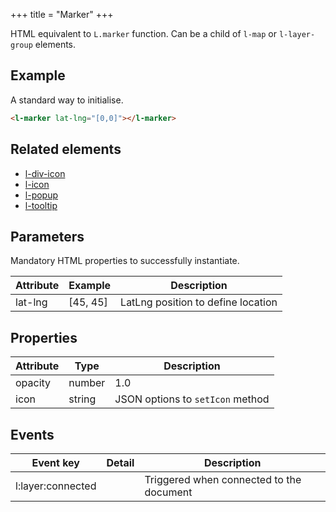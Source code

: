 +++
title = "Marker"
+++

HTML equivalent to `L.marker` function.
Can be a child of `l-map` or `l-layer-group` elements.

## Example

A standard way to initialise.

```html
<l-marker lat-lng="[0,0]"></l-marker>
```

## Related elements

- [l-div-icon](@/api/l-div-icon.md)
- [l-icon](@/api/l-icon.md)
- [l-popup](@/api/l-popup.md)
- [l-tooltip](@/api/l-tooltip.md)

## Parameters

Mandatory HTML properties to successfully instantiate.

| Attribute | Example | Description |
| -- | -- | -- |
| lat-lng | [45, 45] | LatLng position to define location |

## Properties

| Attribute | Type    | Description |
| --        | --      | --          |
| opacity   | number  | 1.0         |
| icon      | string | JSON options to `setIcon` method |

## Events

| Event key | Detail | Description |
| -- | -- | -- |
| l:layer:connected | | Triggered when connected to the document |



